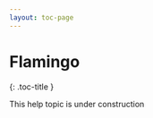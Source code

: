 ```yaml
---
layout: toc-page
---
```



# Flamingo
{: .toc-title }

This help topic is under construction

